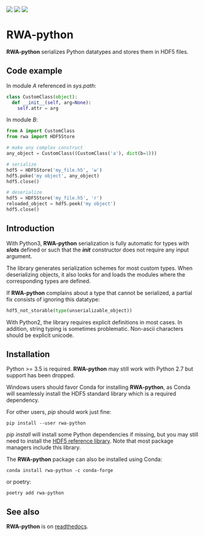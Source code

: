 [![](https://img.shields.io/badge/docs-latest-blue.svg)](https://rwa-python.readthedocs.io/en/latest/)
[![](https://github.com/DecBayComp/RWA-python/actions/workflows/ci.yml/badge.svg)](https://github.com/DecBayComp/RWA-python/actions/workflows/ci.yml)
[![](https://codecov.io/gh/DecBayComp/RWA-python/branch/master/graph/badge.svg)](https://codecov.io/gh/DecBayComp/RWA-python)

# RWA-python

**RWA-python** serializes Python datatypes and stores them in HDF5 files.

## Code example

In module *A* referenced in *sys.path*:

```python
class CustomClass(object):
  def __init__(self, arg=None):
    self.attr = arg
```

In module *B*:

```python
from A import CustomClass
from rwa import HDF5Store

# make any complex construct
any_object = CustomClass((CustomClass('a'), dict(b=1)))

# serialize
hdf5 = HDF5Store('my_file.h5', 'w')
hdf5.poke('my object', any_object)
hdf5.close()

# deserialize
hdf5 = HDF5Store('my_file.h5', 'r')
reloaded_object = hdf5.peek('my object')
hdf5.close()
```

## Introduction

With Python3, **RWA-python** serialization is fully automatic for types with *__slots__* defined or such that the *__init__* constructor does not require any input argument.

The library generates serialization schemes for most custom types.
When deserializing objects, it also looks for and loads the modules where the corresponding types are defined.

If **RWA-python** complains about a type that cannot be serialized, a partial fix consists of ignoring this datatype:

```python
hdf5_not_storable(type(unserializable_object))
```

With Python2, the library requires explicit definitions in most cases.
In addition, string typing is sometimes problematic. Non-ascii characters should be explicit unicode.


## Installation

Python >= 3.5 is required. **RWA-python** may still work with Python 2.7 but support has been dropped.

Windows users should favor Conda for installing **RWA-python**, as Conda will seamlessly install the HDF5 standard library which is a required dependency.

For other users, *pip* should work just fine:
```
pip install --user rwa-python
```
*pip install* will install some Python dependencies if missing, but you may still need to install the [HDF5 reference library](https://tramway.readthedocs.io/en/latest/libhdf5.html).
Note that most package managers include this library.

The **RWA-python** package can also be installed using Conda:
```
conda install rwa-python -c conda-forge
```
or poetry:
```
poetry add rwa-python
```

## See also

**RWA-python** is on [readthedocs](https://rwa-python.readthedocs.io/en/latest/).

